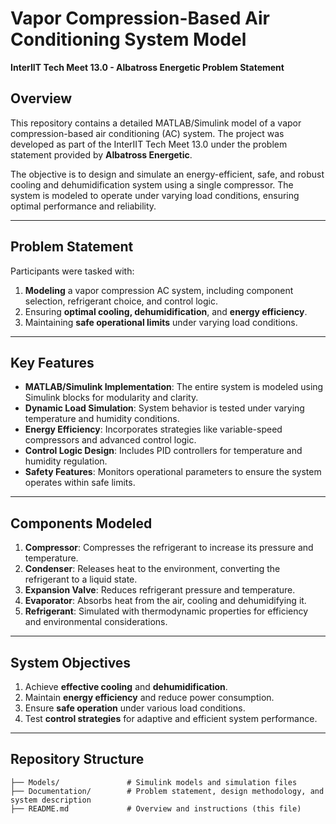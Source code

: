 # Vapor Compression-Based Air Conditioning System Model  
**InterIIT Tech Meet 13.0 - Albatross Energetic Problem Statement**  

## **Overview**  
This repository contains a detailed MATLAB/Simulink model of a vapor compression-based air conditioning (AC) system. The project was developed as part of the InterIIT Tech Meet 13.0 under the problem statement provided by **Albatross Energetic**.  

The objective is to design and simulate an energy-efficient, safe, and robust cooling and dehumidification system using a single compressor. The system is modeled to operate under varying load conditions, ensuring optimal performance and reliability.  

---

## **Problem Statement**  
Participants were tasked with:  
1. **Modeling** a vapor compression AC system, including component selection, refrigerant choice, and control logic.  
2. Ensuring **optimal cooling, dehumidification**, and **energy efficiency**.  
3. Maintaining **safe operational limits** under varying load conditions.  

---

## **Key Features**  
- **MATLAB/Simulink Implementation**: The entire system is modeled using Simulink blocks for modularity and clarity.  
- **Dynamic Load Simulation**: System behavior is tested under varying temperature and humidity conditions.  
- **Energy Efficiency**: Incorporates strategies like variable-speed compressors and advanced control logic.  
- **Control Logic Design**: Includes PID controllers for temperature and humidity regulation.  
- **Safety Features**: Monitors operational parameters to ensure the system operates within safe limits.  

---

## **Components Modeled**  
1. **Compressor**: Compresses the refrigerant to increase its pressure and temperature.  
2. **Condenser**: Releases heat to the environment, converting the refrigerant to a liquid state.  
3. **Expansion Valve**: Reduces refrigerant pressure and temperature.  
4. **Evaporator**: Absorbs heat from the air, cooling and dehumidifying it.  
5. **Refrigerant**: Simulated with thermodynamic properties for efficiency and environmental considerations.  

---

## **System Objectives**  
1. Achieve **effective cooling** and **dehumidification**.  
2. Maintain **energy efficiency** and reduce power consumption.  
3. Ensure **safe operation** under various load conditions.  
4. Test **control strategies** for adaptive and efficient system performance.  

---

## **Repository Structure**  
```plaintext
├── Models/               # Simulink models and simulation files  
├── Documentation/        # Problem statement, design methodology, and system description  
├── README.md             # Overview and instructions (this file)  
